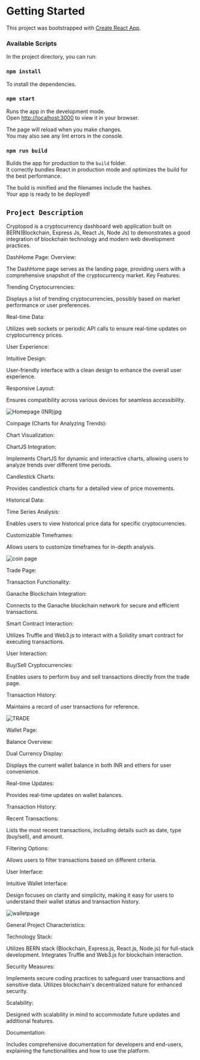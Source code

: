 # Getting Started 

This project was bootstrapped with [Create React App](https://github.com/facebook/create-react-app).

### Available Scripts

In the project directory, you can run:

### `npm install`

To install the dependencies.

### `npm start`

Runs the app in the development mode.\
Open [http://localhost:3000](http://localhost:3000) to view it in your browser.

The page will reload when you make changes.\
You may also see any lint errors in the console.

### `npm run build`

Builds the app for production to the `build` folder.\
It correctly bundles React in production mode and optimizes the build for the best performance.

The build is minified and the filenames include the hashes.\
Your app is ready to be deployed!

## `Project Description`

Cryptopod is a cryptocurrency dashboard web application built on BERN(Blockchain, Express Js, React Js, Node Js) to demonstrates a good integration of blockchain technology and modern web development practices.

DashHome Page:
Overview:

The DashHome page serves as the landing page, providing users with a comprehensive snapshot of the cryptocurrency market.
Key Features:

Trending Cryptocurrencies:

Displays a list of trending cryptocurrencies, possibly based on market performance or user preferences.

Real-time Data:

Utilizes web sockets or periodic API calls to ensure real-time updates on cryptocurrency prices.

User Experience:

Intuitive Design:

User-friendly interface with a clean design to enhance the overall user experience.

Responsive Layout:

Ensures compatibility across various devices for seamless accessibility.

![Homepage (INR)jpg](https://github.com/imvish21/Cryptopod-app/assets/92950796/34bfcfb0-0030-4873-be4d-869df44e08d4)

Coinpage (Charts for Analyzing Trends):

Chart Visualization:

ChartJS Integration:

Implements ChartJS for dynamic and interactive charts, allowing users to analyze trends over different time periods.

Candlestick Charts:

Provides candlestick charts for a detailed view of price movements.

Historical Data:

Time Series Analysis:

Enables users to view historical price data for specific cryptocurrencies.

Customizable Timeframes:

Allows users to customize timeframes for in-depth analysis.

![coin page](https://github.com/imvish21/Cryptopod-app/assets/92950796/f826eeef-7de9-4ecd-8914-98d6eb94d4f4)

Trade Page:

Transaction Functionality:

Ganache Blockchain Integration:

Connects to the Ganache blockchain network for secure and efficient transactions.

Smart Contract Interaction:

Utilizes Truffle and Web3.js to interact with a Solidity smart contract for executing transactions.

User Interaction:

Buy/Sell Cryptocurrencies:

Enables users to perform buy and sell transactions directly from the trade page.

Transaction History:

Maintains a record of user transactions for reference.

![TRADE](https://github.com/imvish21/Cryptopod-app/assets/92950796/f5c6335a-00d1-4b11-ac82-acb8acf92a7c)

Wallet Page:

Balance Overview:

Dual Currency Display:

Displays the current wallet balance in both INR and ethers for user convenience.

Real-time Updates:

Provides real-time updates on wallet balances.

Transaction History:

Recent Transactions:

Lists the most recent transactions, including details such as date, type (buy/sell), and amount.

Filtering Options:

Allows users to filter transactions based on different criteria.

User Interface:

Intuitive Wallet Interface:

Design focuses on clarity and simplicity, making it easy for users to understand their wallet status and transaction history.

![walletpage](https://github.com/imvish21/Cryptopod-app/assets/92950796/310c078f-d09e-4280-9358-2949695581ae)

General Project Characteristics:

Technology Stack:

Utilizes BERN stack (Blockchain, Express.js, React.js, Node.js) for full-stack development.
Integrates Truffle and Web3.js for blockchain interaction.

Security Measures:

Implements secure coding practices to safeguard user transactions and sensitive data.
Utilizes blockchain's decentralized nature for enhanced security.

Scalability:

Designed with scalability in mind to accommodate future updates and additional features.

Documentation:

Includes comprehensive documentation for developers and end-users, explaining the functionalities and how to use the platform.
 
